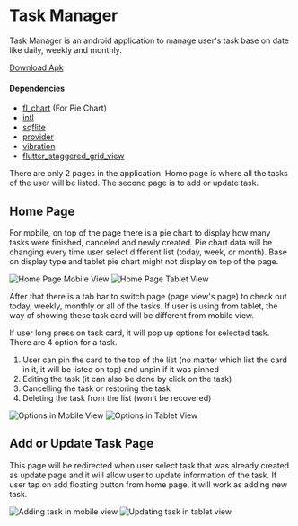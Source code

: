 # Task Manager

Task Manager is an android application to manage user's task base on date like daily, weekly and monthly. 

[Download Apk](https://drive.google.com/file/d/10qbQgHKY9rIGuleDxOqWK99itQnfjdiM/view?usp=sharing)

#### Dependencies

 - [fl_chart](https://pub.dev/packages/fl_chart) (For Pie Chart)
 - [intl](https://pub.dev/packages/intl)
 - [sqflite](https://pub.dev/packages/sqflite)
 - [provider](https://pub.dev/packages/provider)
 - [vibration](https://pub.dev/packages/vibration)
 - [flutter_staggered_grid_view](https://pub.dev/packages/flutter_staggered_grid_view)


There are only 2 pages in the application. Home page is where all the tasks of the user will be listed. The second page is to add or update task.

## Home Page

For mobile, on top of the page there is a pie chart to display how many tasks were finished, canceled and newly created. Pie chart data will be changing every time user select different list (today, week, or month). Base on display type and tablet pie chart might not display on top of the page. 


![Home Page Mobile View](https://res.cloudinary.com/minlwinkyaw/image/upload/c_scale,w_500/v1594537485/minlwinkyaw/task_manager/mobile_1_muofwj.jpg)
![Home Page Tablet View](https://res.cloudinary.com/minlwinkyaw/image/upload/c_scale,w_500/v1594537408/minlwinkyaw/task_manager/tablet_1_pmgjft.png)


After that there is a tab bar to switch page (page view's page) to check out today, weekly, monthly or all of the tasks. 
If user is using from tablet, the way of showing these task card will be different from mobile view.

If user long press on task card, it will pop up options for selected task. There are 4 option for a task. 

 1. User can pin the card to the top of the list (no matter which list the card in it, it will be listed on top) and unpin if it was pinned
 2. Editing the task (it can also be done by click on the task)
 3. Cancelling the task or restoring the task
 4. Deleting the task from the list (won't be recovered)
 
![Options in Mobile View](https://res.cloudinary.com/minlwinkyaw/image/upload/c_scale,w_500/v1594538191/minlwinkyaw/task_manager/mobile_2_x1efyj.jpg)
![Options in Tablet View](https://res.cloudinary.com/minlwinkyaw/image/upload/c_scale,w_500/v1594538190/minlwinkyaw/task_manager/tablet_3_ak0qkh.png)


## Add or Update Task Page

This page will be redirected when user select task that was already created as update page and it will allow user to update information of the task.
If user tap on add floating button from home page, it will work as adding new task.

![Adding task in mobile view](https://res.cloudinary.com/minlwinkyaw/image/upload/c_scale,w_500/v1594538699/minlwinkyaw/task_manager/mobile_3_jxgfya.jpg)
![Updating task in tablet view](https://res.cloudinary.com/minlwinkyaw/image/upload/c_scale,w_500/v1594537408/minlwinkyaw/task_manager/tablet_2_w2iqms.png)
